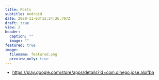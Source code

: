```yaml
---
title: Posts
subtitle: Android
date: 2020-11-03T12:24:26.797Z
draft: true
view: 2
header:
  caption: ""
  image: ""
featured: true
image:
  filename: featured.png
  preview_only: true
---
```

* https://play.google.com/store/apps/details?id=com.dihego.jose.aloifba